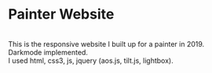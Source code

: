 # Painter Website
 <br>
This is the responsive website I built up for a painter in 2019.<br>
Darkmode implemented.<br>
I used html, css3, js, jquery (aos.js, tilt.js, lightbox).
